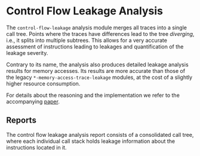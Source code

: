 # Control Flow Leakage Analysis

The `control-flow-leakage` analysis module merges all traces into a single call tree. Points where the traces have differences lead to the tree _diverging_, i.e., it splits into multiple subtrees. This allows for a very accurate assessment of instructions leading to leakages and quantification of the leakage severity.

Contrary to its name, the analysis also produces detailed leakage analysis results for memory accesses. Its results are more accurate than those of the legacy `*-memory-access-trace-leakage` modules, at the cost of a slightly higher resource consumption.

For details about the reasoning and the implementation we refer to the accompanying [paper](https://arxiv.org/abs/2208.14942).

## Reports

The control flow leakage analysis report consists of a consolidated call tree, where each individual call stack holds leakage information about the instructions located in it.